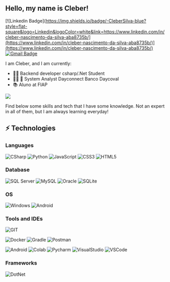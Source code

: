 

## Hello, my name is Cleber! <img src="https://raw.githubusercontent.com/aemmadi/aemmadi/master/wave.gif" width="10px">

 [![Linkedin Badge](https://img.shields.io/badge/-CleberSilva-blue?style=flat-square&logo=Linkedin&logoColor=white&link=https://www.linkedin.com/in/cleber-nascimento-da-silva-aba8735b/](https://www.linkedin.com/in/cleber-nascimento-da-silva-aba8735b/)](https://www.linkedin.com/in/cleber-nascimento-da-silva-aba8735b/)
 [![Gmail Badge](https://img.shields.io/badge/-cleber_md2@hotmail.com-c14438?style=flat&logo=Gmail&logoColor=white)](mailto:cleber_md2@hotmail.com "Connect via Email")
 
 I am Cleber, and I am currently:

* :man_student: Backend developer csharp/.Net  Student
* :man_technologist: :office: System Analyst Dayconnect Banco Daycoval
* :books: Aluno at FIAP 


<a href="https://github.com/anuraghazra/github-readme-stats">
  <img align="center" src="https://github-readme-stats.vercel.app/api?username=MariiMariis&theme=nightowl&show_icons=true"/>
</a>


Find below some skills and tech that I have some knowledge. Not an expert in all of them, 
but I am always learning everyday! 

## ⚡ Technologies

### Languages 


![CSharp](https://img.shields.io/badge/C%23-239120?style=for-the-badge&logo=c-sharp&logoColor=white)
![Python](https://img.shields.io/badge/Python-FFD43B?style=for-the-badge&logo=python&logoColor=blue)
![JavaScript](https://img.shields.io/badge/JavaScript-323330?style=for-the-badge&logo=javascript&logoColor=F7DF1E)
![CSS3](https://img.shields.io/badge/CSS3-1572B6?style=for-the-badge&logo=css3&logoColor=white)
![HTML5](https://img.shields.io/badge/HTML5-E34F26?style=for-the-badge&logo=html5&logoColor=white)




### Database


![SQL Server](https://img.shields.io/badge/Microsoft%20SQL%20Server-CC2927?style=for-the-badge&logo=microsoft%20sql%20server&logoColor=white)
![MySQL](https://img.shields.io/badge/MySQL-005C84?style=for-the-badge&logo=mysql&logoColor=white)
![Oracle](https://img.shields.io/badge/Oracle-F80000?style=for-the-badge&logo=Oracle&logoColor=white)
![SQLite](https://img.shields.io/badge/SQLite-07405E?style=for-the-badge&logo=sqlite&logoColor=white)

### OS  

![Windows](https://img.shields.io/badge/Windows-0078D6?style=for-the-badge&logo=windows&logoColor=white)
![Android](https://img.shields.io/badge/Android-3DDC84?style=for-the-badge&logo=android&logoColor=white)


### Tools and IDEs

![GIT](https://img.shields.io/badge/GIT-E44C30?style=for-the-badge&logo=git&logoColor=white)

![Docker](https://img.shields.io/badge/Docker-2CA5E0?style=for-the-badge&logo=docker&logoColor=white)
![Gradle](https://img.shields.io/badge/gradle-02303A?style=for-the-badge&logo=gradle&logoColor=white)
![Postman](https://img.shields.io/badge/Postman-FF6C37?style=for-the-badge&logo=Postman&logoColor=white)

![Android](https://img.shields.io/badge/Android_Studio-3DDC84?style=for-the-badge&logo=android-studio&logoColor=white)
![Colab](https://img.shields.io/badge/Colab-F9AB00?style=for-the-badge&logo=googlecolab&color=525252)
![Pycharm](https://img.shields.io/badge/PyCharm-000000.svg?&style=for-the-badge&logo=PyCharm&logoColor=white)
![VisualStudio](https://img.shields.io/badge/Visual_Studio-5C2D91?style=for-the-badge&logo=visual%20studio&logoColor=white)
![VSCode](https://img.shields.io/badge/Visual_Studio_Code-0078D4?style=for-the-badge&logo=visual%20studio%20code&logoColor=white)

### Frameworks

![DotNet](https://img.shields.io/badge/.NET-512BD4?style=for-the-badge&logo=dotnet&logoColor=white)

  

